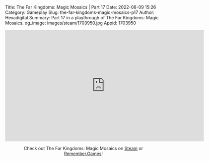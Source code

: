 Title: The Far Kingdoms: Magic Mosaics | Part 17
Date: 2022-08-09 15:26
Category: Gameplay
Slug: the-far-kingdoms-magic-mosaics-p17
Author: Hexadigital
Summary: Part 17 in a playthrough of The Far Kingdoms: Magic Mosaics.
og_image: images/steam/1703950.jpg
Appid: 1703950

<center><iframe src="https://www.youtube.com/embed/L3cAiGNRxP4?feature=oembed" allow="accelerometer; autoplay; encrypted-media; gyroscope; picture-in-picture" width="640" height="360" frameborder="0"></iframe>

Check out The Far Kingdoms: Magic Mosaics on [Steam](https://store.steampowered.com/app/1703950/?curator_clanid=34633900) or [Remember.Games](https://remember.games/game/1211/)!</center>

